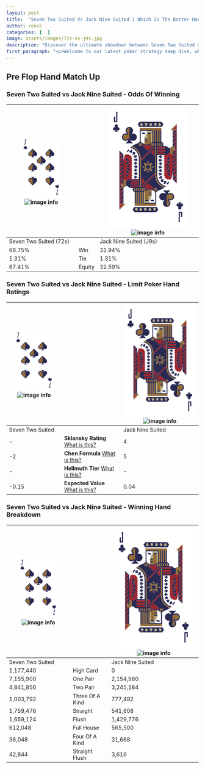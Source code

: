 ```yaml
---
layout: post
title:  "Seven Two Suited Vs Jack Nine Suited | Which Is The Better Hand In Poker? A Complete Guide"
author: reece
categories: [  ]
image: assets/images/72s-vs-j9s.jpg
description: "Discover the ultimate showdown between Seven Two Suited and Jack Nine Suited in poker! Uncover the odds, strategies, and scenarios where one hand triumphs over the other. Get ready to up your poker game with this thrilling analysis."
first_paragraph: "<p>Welcome to our latest poker strategy deep dive, where we're pitting two distinct hands against each other in a high-stakes showdown: Seven Two Suited vs Jack Nine Suited.</p><p>In the dynamic world of poker, every decision counts, and knowing which hand holds the upper hand is key to your success at the table.</p><p>In this article, we'll dissect these two hands, explore the scenarios where one dominates the other, and equip you with the knowledge to make strategic choices that can tip the odds in your favor.</p><p>Get ready to unravel the intriguing dynamics of these poker hands and elevate your game to new heights.</p>"
---
```




[comment]: # (sp0)

## Pre Flop Hand Match Up

<div class="table hand-ratings" markdown="1"> 



### Seven Two Suited vs Jack Nine Suited - Odds Of Winning


    
| ![image info](assets/images/hand1/7.png) ![image info](assets/images/hand1/2s.png) |  | ![image info](assets/images/hand2/J.png) ![image info](assets/images/hand2/9s.png) |
| -------- | -------- | -------- |
| Seven Two Suited (72s) |  | Jack Nine Suited (J9s) |
| 66.75% | Win | 31.94% |
| 1.31% | Tie | 1.31% |
| 67.41% | Equity | 32.59% |




[comment]: # (sp1)



### Seven Two Suited vs Jack Nine Suited - Limit Poker Hand Ratings


    
| ![image info](assets/images/hand1/7.png) ![image info](assets/images/hand1/2s.png) |  | ![image info](assets/images/hand2/J.png) ![image info](assets/images/hand2/9s.png) |
| -------- | -------- | -------- |
| Seven Two Suited |  | Jack Nine Suited |
| - | **Sklansky Rating** [What is this?](/sklansky-rating-explained) | 4 |
| -2 | **Chen Formula** [What is this?](/chen-formula-explained) | 5 |
| - | **Hellmuth Tier** [What is this?](/Hellmuth-tier-explained) | - |
| -0.15 | **Expected Value** [What is this?](/expected-value-explained) | 0.04 |




[comment]: # (sp2)



### Seven Two Suited vs Jack Nine Suited - Winning Hand Breakdown


    
| ![image info](assets/images/hand1/7.png) ![image info](assets/images/hand1/2s.png) |  | ![image info](assets/images/hand2/J.png) ![image info](assets/images/hand2/9s.png) |
| -------- | -------- | -------- |
| Seven Two Suited |  | Jack Nine Suited |
| 1,177,440 | High Card | 0 |
| 7,155,900 | One Pair | 2,154,960 |
| 4,841,856 | Two Pair | 3,245,184 |
| 1,003,792 | Three Of A Kind | 777,492 |
| 1,759,476 | Straight | 541,608 |
| 1,659,124 | Flush | 1,429,776 |
| 612,048 | Full House | 565,500 |
| 36,048 | Four Of A Kind | 31,668 |
| 42,844 | Straight Flush | 3,616 |




[comment]: # (sp3)



</div>

[comment]: # (sp4)



[comment]: # (sp5)

